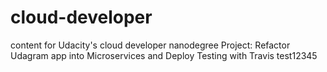 # cloud-developer
content for Udacity's cloud developer nanodegree
Project: Refactor Udagram app into Microservices and Deploy
Testing with Travis test12345